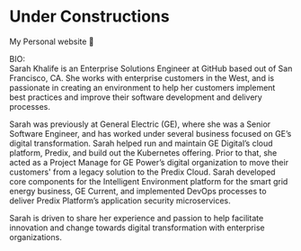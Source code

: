 # Under Constructions
My Personal website 👋

BIO:  
Sarah Khalife is an Enterprise Solutions Engineer at GitHub based out of San Francisco, CA. She works with enterprise customers in the West, and is passionate in creating an environment to help her customers implement best practices and improve their software development and delivery processes.

Sarah was previously at General Electric (GE), where she was a Senior Software Engineer, and has worked under several business focused on GE’s digital transformation. Sarah helped run and maintain GE Digital’s cloud platform, Predix, and build out the Kubernetes offering. Prior to that, she acted as a Project Manage for GE Power’s digital organization to move their customers' from a legacy solution to the Predix Cloud. Sarah developed core components for the Intelligent Environment platform for the smart grid energy business, GE Current, and implemented DevOps processes to deliver Predix Platform’s application security microservices.

Sarah is driven to share her experience and passion to help facilitate innovation and change towards digital transformation with  enterprise organizations.
